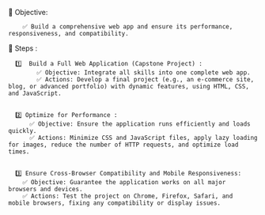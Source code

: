 📑 Objective:

        ✅ Build a comprehensive web app and ensure its performance, responsiveness, and compatibility.
        

📝 Steps :

      1️⃣  Build a Full Web Application (Capstone Project) :
            ✅ Objective: Integrate all skills into one complete web app.
            ✅ Actions: Develop a final project (e.g., an e-commerce site, blog, or advanced portfolio) with dynamic features, using HTML, CSS, and JavaScript.
            

      2️⃣ Optimize for Performance :
          ✅ Objective: Ensure the application runs efficiently and loads quickly.     
          ✅ Actions: Minimize CSS and JavaScript files, apply lazy loading for images, reduce the number of HTTP requests, and optimize load times.
          

      3️⃣ Ensure Cross-Browser Compatibility and Mobile Responsiveness:
        ✅ Objective: Guarantee the application works on all major browsers and devices.    
        ✅ Actions: Test the project on Chrome, Firefox, Safari, and mobile browsers, fixing any compatibility or display issues.
